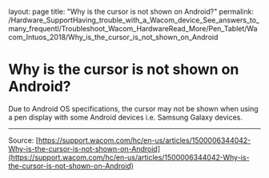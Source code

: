 layout: page
title: "Why is the cursor is not shown on Android?"
permalink: /Hardware_SupportHaving_trouble_with_a_Wacom_device_See_answers_to_many_frequentl/Troubleshoot_Wacom_HardwareRead_More/Pen_Tablet/Wacom_Intuos_2018/Why_is_the_cursor_is_not_shown_on_Android

# Why is the cursor is not shown on Android?

Due to Android OS specifications, the cursor may not be shown when using a pen display with some Android devices i.e. Samsung Galaxy devices.

---
Source: [https://support.wacom.com/hc/en-us/articles/1500006344042-Why-is-the-cursor-is-not-shown-on-Android](https://support.wacom.com/hc/en-us/articles/1500006344042-Why-is-the-cursor-is-not-shown-on-Android)

